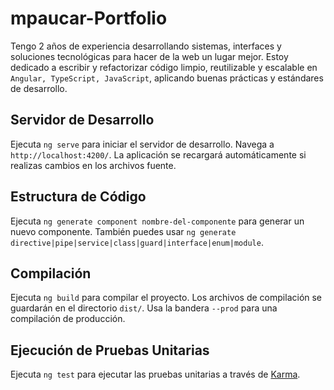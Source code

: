 # mpaucar-Portfolio

Tengo 2 años de experiencia desarrollando sistemas, interfaces y soluciones tecnológicas para hacer de la web un lugar mejor. Estoy dedicado a escribir y refactorizar código limpio, reutilizable y escalable en `Angular, TypeScript, JavaScript`, aplicando buenas prácticas y estándares de desarrollo.

## Servidor de Desarrollo
Ejecuta `ng serve` para iniciar el servidor de desarrollo. Navega a `http://localhost:4200/`. La aplicación se recargará automáticamente si realizas cambios en los archivos fuente.

## Estructura de Código
Ejecuta `ng generate component nombre-del-componente` para generar un nuevo componente. También puedes usar `ng generate directive|pipe|service|class|guard|interface|enum|module`.

## Compilación
Ejecuta `ng build` para compilar el proyecto. Los archivos de compilación se guardarán en el directorio `dist/`. Usa la bandera `--prod` para una compilación de producción.

## Ejecución de Pruebas Unitarias
Ejecuta `ng test` para ejecutar las pruebas unitarias a través de [Karma](https://karma-runner.github.io).
